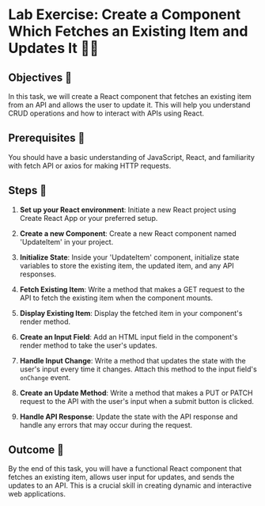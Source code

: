 # Lab Exercise: Create a Component Which Fetches an Existing Item and Updates It 📝🔄

## Objectives 🎯
In this task, we will create a React component that fetches an existing item from an API and allows the user to update it. This will help you understand CRUD operations and how to interact with APIs using React.

## Prerequisites 🧐
You should have a basic understanding of JavaScript, React, and familiarity with fetch API or axios for making HTTP requests.

## Steps 🚀
1. **Set up your React environment**: Initiate a new React project using Create React App or your preferred setup.

2. **Create a new Component**: Create a new React component named 'UpdateItem' in your project.

3. **Initialize State**: Inside your 'UpdateItem' component, initialize state variables to store the existing item, the updated item, and any API responses.

4. **Fetch Existing Item**: Write a method that makes a GET request to the API to fetch the existing item when the component mounts.

5. **Display Existing Item**: Display the fetched item in your component's render method.

6. **Create an Input Field**: Add an HTML input field in the component's render method to take the user's updates.

7. **Handle Input Change**: Write a method that updates the state with the user's input every time it changes. Attach this method to the input field's `onChange` event.

8. **Create an Update Method**: Write a method that makes a PUT or PATCH request to the API with the user's input when a submit button is clicked.

9. **Handle API Response**: Update the state with the API response and handle any errors that may occur during the request.

## Outcome 🏁
By the end of this task, you will have a functional React component that fetches an existing item, allows user input for updates, and sends the updates to an API. This is a crucial skill in creating dynamic and interactive web applications.
